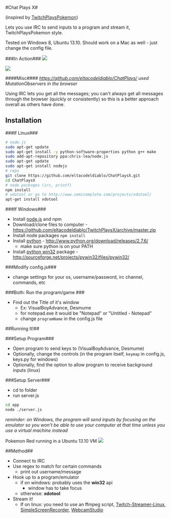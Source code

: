 #Chat Plays X#

(inspired by [TwitchPlaysPokemon])

Lets you use IRC to send inputs to a program and stream it, TwitchPlaysPokemon style.

Tested on Windows 8, Ubuntu 13.10. Should work on a Mac as well - just change the config file.

###In Action###
![](http://zippy.gfycat.com/ActiveLankyHorsemouse.gif)

![](http://zippy.gfycat.com/PoorDirectHuemul.gif)

####Misc####
*https://github.com/eltacodeldiablo/ChatPlays/ used MutationObservers in the browser*

Using IRC lets you get all the messages; you can't always get all messages through the browser (quickly or consistently) so this is a better approach overall as others have done.


Installation
--------------
###If Linux###
```sh
# node.js
sudo apt-get update
sudo apt-get install -y python-software-properties python g++ make
sudo add-apt-repository ppa:chris-lea/node.js
sudo apt-get update
sudo apt-get install nodejs
# repo
git clone https://github.com/eltacodeldiablo/ChatPlaysX.git
cd ChatPlaysX
# node packages (irc, printf)
npm install
# xdotool or go to http://www.semicomplete.com/projects/xdotool/
apt-get install xdotool
```

###If Windows###
- Install [node.js] and npm
- Download/clone files to computer - https://github.com/eltacodeldiablo/TwitchPlaysX/archive/master.zip
- Install node packages `npm install`
- Install [python] - http://www.python.org/download/releases/2.7.6/
    - make sure python is on your PATH
- Install [python win32] package - http://sourceforge.net/projects/pywin32/files/pywin32/

###Modify config.js###
- change settings for your os, username/password, irc channel, commands, etc

###Both: Run the program/game ###
- Find out the Title of it's window
	- Ex: VisualBoyAdvance, Desmume
  	- for notepad.exe it would be "Notepad" or "Untitled - Notepad"
  	- change `programName` in the config.js file

##Running It!##

###Setup Program###
- Open program to send keys to (VisualBoyAdvance, Desmume)
- Optionally, change the controls (in the program itself, `keymap` in config.js, keys.py for windows)
- Optionally, find the option to allow program to receive background inputs (linux)

###Setup Server###
- cd to folder
- run server.js

```sh
cd app
node ./server.js
```

*reminder: on Windows, the program will send inputs by focusing on the emulator so you won't be able to use your computer at that time unless you use a virtual machine instead*

Pokemon Red running in a Ubuntu 13.10 VM
![](http://i.imgur.com/aLSO6MK.gif)

##Method##
- Connect to IRC
- Use regex to match for certain commands
  - print out username/message
- Hook up to a program/emulator
    - if on windows: probably uses the **win32** api
        - window has to take focus
    - otherwise: **xdotool** 
- Stream it!
    - If on linux: you need to use an ffmpeg script, [Twitch-Streamer-Linux](https://github.com/wargio/Twitch-Streamer-Linux), [SimpleScreenRecorder](http://www.maartenbaert.be/simplescreenrecorder/), [WebcamStudio](http://www.ws4gl.org/)

[node.js]:http://nodejs.org
[python win32]:http://starship.python.net/~skippy/win32/Downloads.html
[python]:http://www.python.org/
[TwitchPlaysPokemon]:http://twitch.tv/TwitchPlaysPokemon
